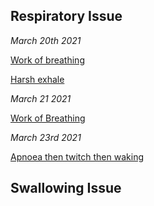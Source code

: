 Respiratory Issue
--------------------

*March 20th 2021*

[Work of breathing](https://youtu.be/-DYhiRprmGA)

[Harsh exhale](https://youtu.be/4UMuJ2TZE3A)

*March 21 2021*

[Work of Breathing](https://youtu.be/nt48c0MaXEw)

*March 23rd 2021*

[Apnoea then twitch then waking](https://youtu.be/Ica5CZ01iCk)


Swallowing Issue
--------------------



